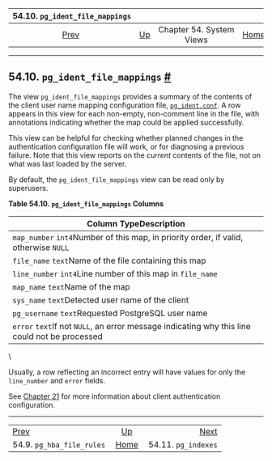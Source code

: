 <!--?xml version="1.0" encoding="UTF-8" standalone="no"?-->

|                 54.10. `pg_ident_file_mappings`                |                                             |                          |                                                       |                                                   |
| :------------------------------------------------------------: | :------------------------------------------ | :----------------------: | ----------------------------------------------------: | ------------------------------------------------: |
| [Prev](view-pg-hba-file-rules.html "54.9. pg_hba_file_rules")  | [Up](views.html "Chapter 54. System Views") | Chapter 54. System Views | [Home](index.html "PostgreSQL 17devel Documentation") |  [Next](view-pg-indexes.html "54.11. pg_indexes") |

***

## 54.10. `pg_ident_file_mappings` [#](#VIEW-PG-IDENT-FILE-MAPPINGS)



The view `pg_ident_file_mappings` provides a summary of the contents of the client user name mapping configuration file, [`pg_ident.conf`](auth-username-maps.html "21.2. User Name Maps"). A row appears in this view for each non-empty, non-comment line in the file, with annotations indicating whether the map could be applied successfully.

This view can be helpful for checking whether planned changes in the authentication configuration file will work, or for diagnosing a previous failure. Note that this view reports on the *current* contents of the file, not on what was last loaded by the server.

By default, the `pg_ident_file_mappings` view can be read only by superusers.

**Table 54.10. `pg_ident_file_mappings` Columns**

| Column TypeDescription                                                                        |
| --------------------------------------------------------------------------------------------- |
| `map_number` `int4`Number of this map, in priority order, if valid, otherwise `NULL`          |
| `file_name` `text`Name of the file containing this map                                        |
| `line_number` `int4`Line number of this map in `file_name`                                    |
| `map_name` `text`Name of the map                                                              |
| `sys_name` `text`Detected user name of the client                                             |
| `pg_username` `text`Requested PostgreSQL user name                                            |
| `error` `text`If not `NULL`, an error message indicating why this line could not be processed |

\


Usually, a row reflecting an incorrect entry will have values for only the `line_number` and `error` fields.

See [Chapter 21](client-authentication.html "Chapter 21. Client Authentication") for more information about client authentication configuration.

***

|                                                                |                                                       |                                                   |
| :------------------------------------------------------------- | :---------------------------------------------------: | ------------------------------------------------: |
| [Prev](view-pg-hba-file-rules.html "54.9. pg_hba_file_rules")  |      [Up](views.html "Chapter 54. System Views")      |  [Next](view-pg-indexes.html "54.11. pg_indexes") |
| 54.9. `pg_hba_file_rules`                                      | [Home](index.html "PostgreSQL 17devel Documentation") |                               54.11. `pg_indexes` |
